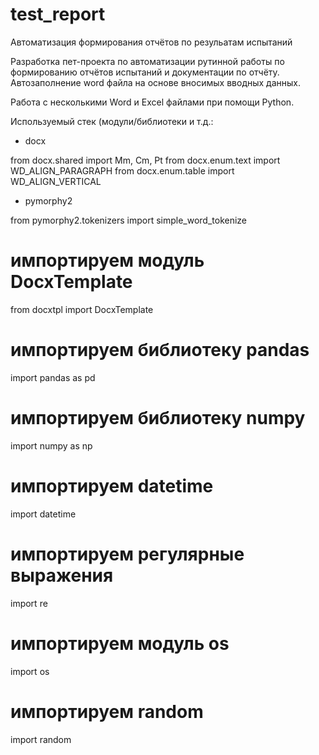 # test_report
Автоматизация формирования отчётов по резульатам испытаний

Разработка пет-проекта по автоматизации рутинной работы по формированию отчётов испытаний и документации по отчёту. 
Автозаполнение word файла на основе вносимых вводных данных.

Работа с несколькими Word и Excel файлами при помощи Python.

Используемый стек (модули/библиотеки и т.д.:

- docx

from docx.shared import Mm, Cm, Pt
from docx.enum.text import WD_ALIGN_PARAGRAPH
from docx.enum.table import WD_ALIGN_VERTICAL

- pymorphy2


from pymorphy2.tokenizers import simple_word_tokenize

# импортируем модуль DocxTemplate
from docxtpl import DocxTemplate

# импортируем библиотеку pandas
import pandas as pd

# импортируем библиотеку numpy
import numpy as np

# импортируем datetime
import datetime

# импортируем регулярные выражения
import re

# импортируем модуль os
import os

# импортируем random
import random
